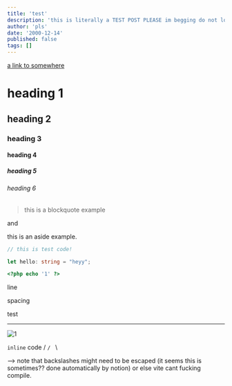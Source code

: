 ```yaml
---
title: 'test'
description: 'this is literally a TEST POST PLEASE im begging do not look'
author: 'pls'
date: '2000-12-14'
published: false
tags: []
---
```


[a link to somewhere](https://www.google.com.au)

# heading 1

## heading 2

### heading 3

#### heading 4

##### heading 5

###### heading 6

> this is a blockquote example

and

<aside>
this is an aside example.
</aside>

```typescript
// this is test code!

let hello: string = "heyy";
```

```php
<?php echo '1' ?>
```

line

spacing

test

---

![1](h/h.png)

`inline` code / `/ ` \

 --> note that backslashes might need to be escaped (it seems this is sometimes?? done automatically by notion) or else vite cant fucking compile.

